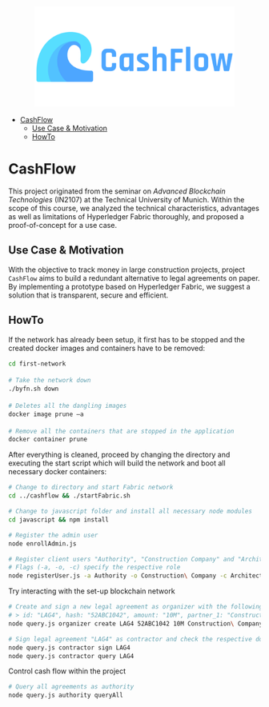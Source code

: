 <p align="center">
    <br>
    <img src="https://raw.githubusercontent.com/lukaschoebel/cashflow/develop/assets/cashflow_header.png" width="400"/>
    <br>
<p>

<!-- START doctoc generated TOC please keep comment here to allow auto update -->
<!-- DON'T EDIT THIS SECTION, INSTEAD RE-RUN doctoc TO UPDATE -->


- [CashFlow](#cashflow)
  - [Use Case & Motivation](#use-case--motivation)
  - [HowTo](#howto)

<!-- END doctoc generated TOC please keep comment here to allow auto update -->

# CashFlow

This project originated from the seminar on *Advanced Blockchain Technologies* (IN2107) at the Technical University of Munich. Within the scope of this course, we analyzed the technical characteristics, advantages as well as limitations of Hyperledger Fabric thoroughly, and proposed a proof-of-concept for a use case.

## Use Case & Motivation

With the objective to track money in large construction projects, project `CashFlow` aims to build a redundant alternative to legal agreements on paper. By implementing a prototype based on Hyperledger Fabric, we suggest a solution that is transparent, secure and efficient.

## HowTo

If the network has already been setup, it first has to be stopped and the created docker images and containers have to be removed:

```bash
cd first-network

# Take the network down
./byfn.sh down

# Deletes all the dangling images
docker image prune –a

# Remove all the containers that are stopped in the application
docker container prune
```

After everything is cleaned, proceed by changing the directory and executing the start script which will build the network and boot all necessary docker containers:

```bash
# Change to directory and start Fabric network
cd ../cashflow && ./startFabric.sh
```

```bash
# Change to javascript folder and install all necessary node modules
cd javascript && npm install
```

```bash
# Register the admin user 
node enrollAdmin.js
```

```bash
# Register client users "Authority", "Construction Company" and "Architect"
# Flags (-a, -o, -c) specify the respective role
node registerUser.js -a Authority -o Construction\ Company -c Architect
```
Try interacting with the set-up blockchain network

```bash
# Create and sign a new legal agreement as organizer with the following parameters:
# > id: "LAG4", hash: "52ABC1042", amount: "10M", partner_1: "Construction Company", partner_2: "Architect"
node query.js organizer create LAG4 52ABC1042 10M Construction\ Company Architect
```

```bash
# Sign legal agreement "LAG4" as contractor and check the respective document
node query.js contractor sign LAG4
node query.js contractor query LAG4
```
Control cash flow within the project

```bash
# Query all agreements as authority
node query.js authority queryAll
```
